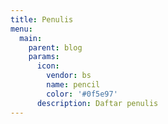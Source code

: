 ```yaml
---
title: Penulis
menu:
  main:
    parent: blog
    params:
      icon:
        vendor: bs
        name: pencil
        color: '#0f5e97'
      description: Daftar penulis
---
```


